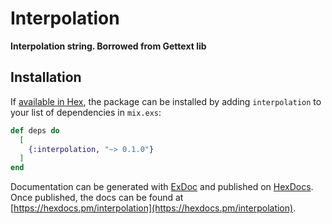 # Interpolation

**Interpolation string. Borrowed from Gettext lib**

## Installation

If [available in Hex](https://hex.pm/docs/publish), the package can be installed
by adding `interpolation` to your list of dependencies in `mix.exs`:

```elixir
def deps do
  [
    {:interpolation, "~> 0.1.0"}
  ]
end
```

Documentation can be generated with [ExDoc](https://github.com/elixir-lang/ex_doc)
and published on [HexDocs](https://hexdocs.pm). Once published, the docs can
be found at [https://hexdocs.pm/interpolation](https://hexdocs.pm/interpolation).

